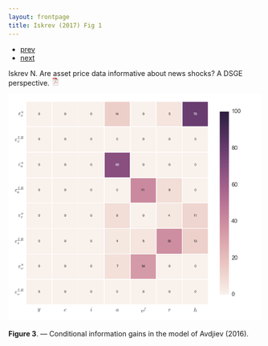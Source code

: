 ```yaml
---
layout: frontpage
title: Iskrev (2017) Fig 1
---
```


<div class="navbar">
  <div class="navbar-inner">
      <ul class="nav">
          <li><a href="iskrev2017_fig2.html">prev</a></li>
          <li><a href="iskrev2017_fig4.html">next</a></li>
      </ul>
  </div>
</div>

Iskrev N. Are asset price data informative about news shocks? A DSGE perspective.
[![pdf](../icons16/pdf-icon.png)](../assets/papers/Asset-news.pdf)

[![Information gains](../../assets/bigpublpics/CIGinnovAvjiev.png)](../../assets/biggerpics/CIGinnovAvjiev-BIG.png)

**Figure 3**. &mdash; Conditional information gains in the model of Avdjiev (2016).
